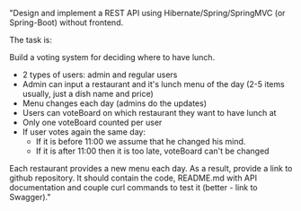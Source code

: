 "Design and implement a REST API using Hibernate/Spring/SpringMVC (or Spring-Boot) without frontend.

The task is:

Build a voting system for deciding where to have lunch.

  - 2 types of users: admin and regular users
  - Admin can input a restaurant and it's lunch menu of the day (2-5 items usually, just a dish name and price)
  - Menu changes each day (admins do the updates)
  - Users can voteBoard on which restaurant they want to have lunch at
  - Only one voteBoard counted per user
  - If user votes again the same day:
    - If it is before 11:00 we assume that he changed his mind.
    - If it is after 11:00 then it is too late, voteBoard can't be changed
     
  Each restaurant provides a new menu each day.
  As a result, provide a link to github repository. It should contain the code, README.md with API documentation and couple curl commands to test it (better - link to Swagger)."